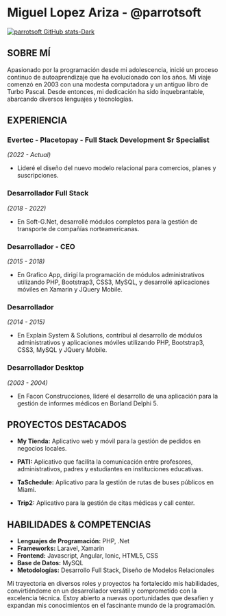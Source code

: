 # Miguel Lopez Ariza - @parrotsoft

[![parrotsoft GitHub stats-Dark](https://github-readme-stats.vercel.app/api?username=parrotsoft&show_icons=true&theme=dark#gh-dark-mode-only)](https://github.com/parrotsoft/github-readme-stats#gh-dark-mode-only)


## SOBRE MÍ

Apasionado por la programación desde mi adolescencia, inicié un proceso continuo de autoaprendizaje que ha evolucionado con los años. Mi viaje comenzó en 2003 con una modesta computadora y un antiguo libro de Turbo Pascal. Desde entonces, mi dedicación ha sido inquebrantable, abarcando diversos lenguajes y tecnologías.

## EXPERIENCIA

### Evertec - Placetopay - Full Stack Development Sr Specialist
*(2022 - Actual)*
- Lideré el diseño del nuevo modelo relacional para comercios, planes y suscripciones.

### Desarrollador Full Stack
*(2018 - 2022)*
- En Soft-G.Net, desarrollé módulos completos para la gestión de transporte de compañías norteamericanas.

### Desarrollador - CEO
*(2015 - 2018)*
- En Grafico App, dirigí la programación de módulos administrativos utilizando PHP, Bootstrap3, CSS3, MySQL, y desarrollé aplicaciones móviles en Xamarin y JQuery Mobile.

### Desarrollador
*(2014 - 2015)*
- En Explain System & Solutions, contribuí al desarrollo de módulos administrativos y aplicaciones móviles utilizando PHP, Bootstrap3, CSS3, MySQL y JQuery Mobile.

### Desarrollador Desktop
*(2003 - 2004)*
- En Facon Construcciones, lideré el desarrollo de una aplicación para la gestión de informes médicos en Borland Delphi 5.

## PROYECTOS DESTACADOS

- **My Tienda:** Aplicativo web y móvil para la gestión de pedidos en negocios locales.
  
- **PATI:** Aplicativo que facilita la comunicación entre profesores, administrativos, padres y estudiantes en instituciones educativas.
  
- **TaSchedule:** Aplicativo para la gestión de rutas de buses públicos en Miami.
  
- **Trip2:** Aplicativo para la gestión de citas médicas y call center.

## HABILIDADES & COMPETENCIAS

- **Lenguajes de Programación:** PHP, .Net
- **Frameworks:** Laravel, Xamarin
- **Frontend:** Javascript, Angular, Ionic, HTML5, CSS
- **Base de Datos:** MySQL
- **Metodologías:** Desarrollo Full Stack, Diseño de Modelos Relacionales

Mi trayectoria en diversos roles y proyectos ha fortalecido mis habilidades, convirtiéndome en un desarrollador versátil y comprometido con la excelencia técnica. Estoy abierto a nuevas oportunidades que desafíen y expandan mis conocimientos en el fascinante mundo de la programación.
